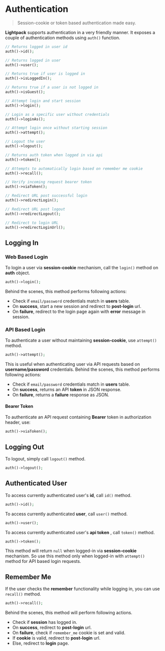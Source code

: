 # Authentication

> Session-cookie or token based authentication made easy.

**Lightpack** supports authentication in a very friendly manner. It exposes a couple of authentication methods using `auth()` function.

```php
// Returns logged in user id
auth()->id();

// Returns logged in user 
auth()->user();

// Returns true if user is logged in
auth()->isLoggedIn();

// Returns true if a user is not logged in
auth()->isGuest();

// Attempt login and start session
auth()->login();

// Login as a specific user without credentials
auth()->loginAs();

// Attempt login once without starting session
auth()->attempt();

// Logout the user 
auth()->logout();

// Returns auth token when logged in via api
auth()->token();

// Attempts to automatically login based on remember me cookie
auth()->recall();

// Verify incoming request bearer token
auth()->viaToken();

// Redirect URL post successful login
auth()->redirectLogin();

// Redirect URL post logout
auth()->redirectLogout();

// Redirect to login URL
auth()->redirectLoginUrl();
```

## Logging In

### Web Based Login
To login a user via **session-cookie** mechanism, call the `login()` method on **auth** object.

```php
auth()->login();
```

Behind the scenes, this method performs following actions:

* Check if `email/password` credentials match in **users** table.
* On **success**, start a new session and redirect to **post-login** url.
* On **failure**, redirect to the login page again with **error** message in session.

### API Based Login

To authenticate a user without maintaining **session-cookie**, use `attempt()` method.

```php
auth()->attempt();
```

This is useful when authenticating user via API requests based on **username/password** credentials. Behind the scenes, this method performs following actions:

* Check if `email/password` credentials match in **users** table.
* On **success**, returns an API **token** in JSON response.
* On **failure**, returns a **failure** response as JSON.

#### Bearer Token

To authenticate an API request containing **Bearer** token in authorization header, use:

```php
auth()->viaToken();
```

## Logging Out

To logout, simply call `logout()` method.

```php
auth()->logout();
```

## Authenticated User

To access currently authenticated user's **id**, call `id()` method.

```php
auth()->id();
```

To access currently authenticated **user**, call `user()` method.

```php
auth()->user();
```

To access currently authenticated user's **api token** , call `token()` method.

```php
auth()->token();
```

This method will return `null` when logged-in via **session-cookie** mechanism. So use this
method only when logged-in with `attempt()` method for API based login requests.

## Remember Me

If the user checks the **remember** functionality while logging in, you can use `recall()` method.

```php
auth()->recall();
```

Behind the scenes, this method will perform following actions.

* Check if **session** has logged in.
* On **success**, redirect to **post-login** url.
* On **failure**, check if `remember_me` cookie is set and valid.
* If **cookie** is valid, redirect to **post-login** url.
* Else, redirect to **login** page.